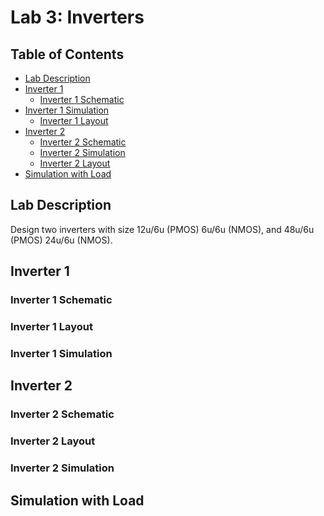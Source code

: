 # Lab 3: Inverters

## Table of Contents
- [Lab Description](#lab-description)
- [Inverter 1](#inveter-1)
  - [Inverter 1 Schematic](#inveter-1-schematic)
- [Inverter 1 Simulation](#inveter-1-simulation)
  - [Inverter 1 Layout](#inveter-1-layout)
- [Inverter 2](#inveter-1)
  - [Inverter 2 Schematic](#inveter-2-schematic)
  - [Inverter 2 Simulation](#inveter-2-simulation)
  - [Inverter 2 Layout](#inveter-2-layout)
- [Simulation with Load](simulation-with-load)


## Lab Description
Design two inverters with size 12u/6u (PMOS) 6u/6u (NMOS), and 
48u/6u (PMOS) 24u/6u (NMOS).


## Inverter 1


### Inverter 1 Schematic


### Inverter 1 Layout


### Inverter 1 Simulation

## Inverter 2


### Inverter 2 Schematic


### Inverter 2 Layout


### Inverter 2 Simulation

## Simulation with Load


